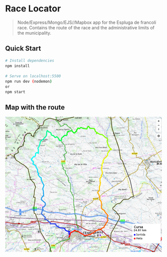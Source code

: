 # Race Locator

> Node/Express/Mongo/EJS//Mapbox app for the Espluga de francolí race. Contains the route of the race and the administrative limits of the municipality.

## Quick Start


```bash
# Install dependencies
npm install

# Serve on localhost:5500
npm run dev (nodemon)
or
npm start

```

## Map with the route
![img](./img/mapa2.PNG)
